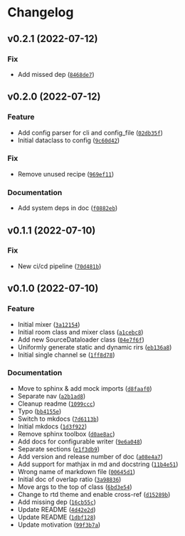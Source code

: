 # Changelog

<!--next-version-placeholder-->

## v0.2.1 (2022-07-12)
### Fix
* Add missed dep ([`8468de7`](https://github.com/haoxiangsnr/mixsim/commit/8468de7f0df574820825f4109f4ac2c568a8ad40))

## v0.2.0 (2022-07-12)
### Feature
* Add config parser for cli and config_file ([`02db35f`](https://github.com/haoxiangsnr/mixsim/commit/02db35ff535ddaa656bda93c0cd46b532be1a6c4))
* Initial dataclass to config ([`9c60d42`](https://github.com/haoxiangsnr/mixsim/commit/9c60d42e6a94ca7f1240ead68831a8896e3d196d))

### Fix
* Remove unused recipe ([`969ef11`](https://github.com/haoxiangsnr/mixsim/commit/969ef11aa038fb8cc3dcfcac358792499d61309f))

### Documentation
* Add system deps in doc ([`f0882eb`](https://github.com/haoxiangsnr/mixsim/commit/f0882eb1ae00444aa24509148621e259369f8297))

## v0.1.1 (2022-07-10)
### Fix
* New ci/cd pipeline ([`70d481b`](https://github.com/haoxiangsnr/mixsim/commit/70d481b11cd4d7173dd6f093d303c6f1c5eb34d1))

## v0.1.0 (2022-07-10)
### Feature
* Initial mixer ([`3a12154`](https://github.com/haoxiangsnr/mixsim/commit/3a12154006267d56b6ca0e164103994fe69fb67d))
* Initial room class and mixer class ([`a1cebc8`](https://github.com/haoxiangsnr/mixsim/commit/a1cebc8d488296927129cbbfb232928a6af48962))
* Add new SourceDataloader class ([`04e7f6f`](https://github.com/haoxiangsnr/mixsim/commit/04e7f6fa85ecfd1088334d25387f17bbd44042ef))
* Uniformly generate static and dynamic rirs ([`eb136a8`](https://github.com/haoxiangsnr/mixsim/commit/eb136a8b567c6b01fe8e58a41bd783a62890bec6))
* Initial single channel se ([`1ff8d78`](https://github.com/haoxiangsnr/mixsim/commit/1ff8d7892b367c8c6d892d0a465768dab9f4f928))

### Documentation
* Move to sphinx & add mock imports ([`d8faaf0`](https://github.com/haoxiangsnr/mixsim/commit/d8faaf0ae04467ab740a5fd2d289b917d6a0bf85))
* Separate nav ([`a2b1ad8`](https://github.com/haoxiangsnr/mixsim/commit/a2b1ad8a9c30291c1467cd935c791e6b14e4c7fa))
* Cleanup readme ([`1099ccc`](https://github.com/haoxiangsnr/mixsim/commit/1099ccc2089ba1e8cca46b9102e836c76dc44d0d))
* Typo ([`bb4155e`](https://github.com/haoxiangsnr/mixsim/commit/bb4155e840a307d172d53f5973a835704ac51093))
* Switch to mkdocs ([`7d6113b`](https://github.com/haoxiangsnr/mixsim/commit/7d6113b0d29515cae29c0080ecf997b20990a4fe))
* Initial mkdocs ([`1d3f922`](https://github.com/haoxiangsnr/mixsim/commit/1d3f922cd7fe2a477aaf594e5d088446a92892e3))
* Remove sphinx toolbox ([`d0ae8ac`](https://github.com/haoxiangsnr/mixsim/commit/d0ae8ac0deecbba06facc50dea290bc7a93a8c26))
* Add docs for configurable writer ([`9e6a048`](https://github.com/haoxiangsnr/mixsim/commit/9e6a048f4f57f6998c1b97e5d0d13ebdcf2716a2))
* Separate sections ([`e1f3db9`](https://github.com/haoxiangsnr/mixsim/commit/e1f3db9073ae2bedf20056d7b51082c60bf250c3))
* Add version and release number of doc ([`a08e4a7`](https://github.com/haoxiangsnr/mixsim/commit/a08e4a778f5888adb022ead44f247ea0ac34137a))
* Add support for mathjax in md and docstring ([`11b4e51`](https://github.com/haoxiangsnr/mixsim/commit/11b4e513f56ef87d2d32b7f6efea1ab1ca62a0bd))
* Wrong name of markdown file ([`00645d1`](https://github.com/haoxiangsnr/mixsim/commit/00645d1cb8de58bd5262a0642c78e0ef0b2beb7e))
* Initial doc of overlap ratio ([`3a98836`](https://github.com/haoxiangsnr/mixsim/commit/3a988364321c3dbfc004446a353cdc89a1a9d267))
* Move args to the top of class ([`6bd3e54`](https://github.com/haoxiangsnr/mixsim/commit/6bd3e54dd9ecaaf5cd18cb655dadeda1283a5410))
* Change to rtd theme and enable cross-ref ([`d15289b`](https://github.com/haoxiangsnr/mixsim/commit/d15289b8977d028396a3b91fcd4987d8049437b7))
* Add missing dep ([`16cb55c`](https://github.com/haoxiangsnr/mixsim/commit/16cb55c236a6a56d999ba8004aa12fc0c002622e))
* Update README ([`4d42e2d`](https://github.com/haoxiangsnr/mixsim/commit/4d42e2d86eab71e1bd24f29cb06ec05c7ff1b2f5))
* Update README ([`1dbf128`](https://github.com/haoxiangsnr/mixsim/commit/1dbf128672dadf5ebcba683fa0e5925c17953f0e))
* Update motivation ([`99f3b7a`](https://github.com/haoxiangsnr/mixsim/commit/99f3b7a7aa06804a8486a0a97e637fb496e82676))